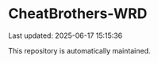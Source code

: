 # CheatBrothers-WRD

Last updated: 2025-06-17 15:15:36

This repository is automatically maintained.
